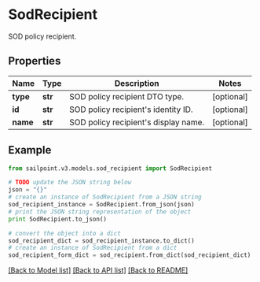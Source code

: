 # SodRecipient

SOD policy recipient.

## Properties
Name | Type | Description | Notes
------------ | ------------- | ------------- | -------------
**type** | **str** | SOD policy recipient DTO type. | [optional] 
**id** | **str** | SOD policy recipient&#39;s identity ID. | [optional] 
**name** | **str** | SOD policy recipient&#39;s display name. | [optional] 

## Example

```python
from sailpoint.v3.models.sod_recipient import SodRecipient

# TODO update the JSON string below
json = "{}"
# create an instance of SodRecipient from a JSON string
sod_recipient_instance = SodRecipient.from_json(json)
# print the JSON string representation of the object
print SodRecipient.to_json()

# convert the object into a dict
sod_recipient_dict = sod_recipient_instance.to_dict()
# create an instance of SodRecipient from a dict
sod_recipient_form_dict = sod_recipient.from_dict(sod_recipient_dict)
```
[[Back to Model list]](../README.md#documentation-for-models) [[Back to API list]](../README.md#documentation-for-api-endpoints) [[Back to README]](../README.md)


